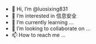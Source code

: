 - 👋 Hi, I’m @luosixing831
- 👀 I’m interested in 信息安全
- 🌱 I’m currently learning ...
- 💞️ I’m looking to collaborate on ...
- 📫 How to reach me ...

<!---
luosixing831/luosixing831 is a ✨ special ✨ repository because its `README.md` (this file) appears on your GitHub profile.
You can click the Preview link to take a look at your changes.
--->
